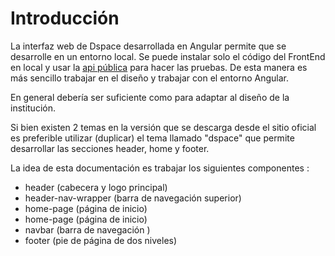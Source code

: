 # Introducción 

La interfaz web de  Dspace  desarrollada en Angular permite que se desarrolle en un entorno local. Se puede instalar solo el código del FrontEnd en local y usar la [api pública](https://api7.dspace.org/server/) para hacer las pruebas. 
De esta manera es más sencillo trabajar en el diseño y trabajar con el entorno Angular.

En general debería ser suficiente como para adaptar al diseño de la institución. 

Si bien existen 2 temas en la versión que se descarga desde el sitio oficial es preferible utilizar (duplicar) el tema llamado "dspace" que permite desarrollar las secciones header, home y footer.

La idea de esta documentación es trabajar los siguientes componentes : 

 
- header (cabecera y logo principal)
- header-nav-wrapper (barra de navegación superior)
- home-page (página de inicio)
- home-page (página de inicio)
- navbar (barra de navegación )
- footer (pie de página de dos niveles)




